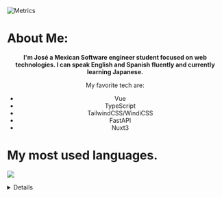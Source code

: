 ![Metrics](https://metrics.lecoq.io/JoseMoreville?template=classic&base.indepth=false&base.hireable=false&config.timezone=America%2FMazatlan)

# About Me:
<center>
<b> 
I'm José a Mexican Software engineer student focused on web technologies. 
I can speak English and Spanish fluently and currently learning Japanese.
</b>
  
  <br/>
  
  My favorite tech are:
- Vue
- TypeScript
- TailwindCSS/WindiCSS
- FastAPI
- Nuxt3
  
</center>

# My most used languages.

![](https://github-readme-stats.vercel.app/api/top-langs/?username=JoseMoreville)


<details style="cursor: pointer;">
  <ul>
      <li>JavaScript</li>
      <li>TypeScript</li>
      <li>Python</li>
      <li>Go</li>
  </ul>
</details>
